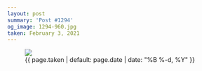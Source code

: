 ```yaml
---
layout: post
summary: 'Post #1294'
og_image: 1294-960.jpg
taken: February 3, 2021
---
```


<figure class="post">
<img sizes="(min-width: 700px) 50vw, calc(100vw - 2rem)" src="{{ site.assets_url }}/1294-480.jpg" srcset="{{ site.assets_url }}/1294-240.jpg 240w, {{ site.assets_url }}/1294-480.jpg 480w, {{ site.assets_url }}/1294-720.jpg 720w, {{ site.assets_url }}/1294-960.jpg 960w"/>
<figcaption>
<time>{{ page.taken | default: page.date | date: "%B %-d, %Y" }}</time>
</figcaption>
</figure>
